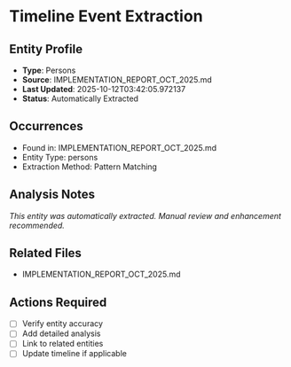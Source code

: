 # Timeline Event Extraction

## Entity Profile
- **Type**: Persons
- **Source**: IMPLEMENTATION_REPORT_OCT_2025.md
- **Last Updated**: 2025-10-12T03:42:05.972137
- **Status**: Automatically Extracted

## Occurrences
- Found in: IMPLEMENTATION_REPORT_OCT_2025.md
- Entity Type: persons
- Extraction Method: Pattern Matching

## Analysis Notes
*This entity was automatically extracted. Manual review and enhancement recommended.*

## Related Files
- IMPLEMENTATION_REPORT_OCT_2025.md

## Actions Required
- [ ] Verify entity accuracy
- [ ] Add detailed analysis
- [ ] Link to related entities
- [ ] Update timeline if applicable
